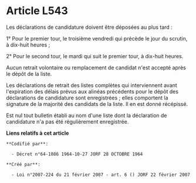 # Article L543

Les déclarations de candidature doivent être déposées au plus tard :

1° Pour le premier tour, le troisième vendredi qui précède le jour du scrutin, à dix-huit heures ;

2° Pour le second tour, le mardi qui suit le premier tour, à dix-huit heures.

Aucun retrait volontaire ou remplacement de candidat n'est accepté après le dépôt de la liste.

Les déclarations de retrait des listes complètes qui interviennent avant l'expiration des délais prévus aux alinéas
précédents pour le dépôt des déclarations de candidature sont enregistrées ; elles comportent la signature de la majorité des
candidats de la liste. Il en est donné récépissé.

Est nul tout bulletin établi au nom d'une liste dont la déclaration de candidature n'a pas été régulièrement enregistrée.

**Liens relatifs à cet article**

	**Codifié par**:

	  - Décret n°64-1086 1964-10-27 JORF 28 OCTOBRE 1964

	**Créé par**:

	  - Loi n°2007-224 du 21 février 2007 - art. 6 () JORF 22 février 2007
